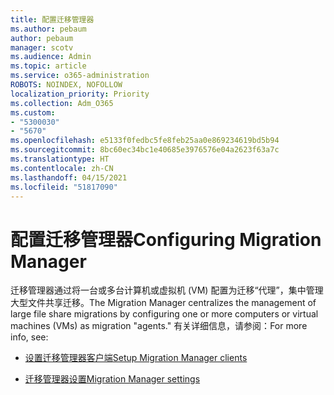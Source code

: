 ```yaml
---
title: 配置迁移管理器
ms.author: pebaum
author: pebaum
manager: scotv
ms.audience: Admin
ms.topic: article
ms.service: o365-administration
ROBOTS: NOINDEX, NOFOLLOW
localization_priority: Priority
ms.collection: Adm_O365
ms.custom:
- "5300030"
- "5670"
ms.openlocfilehash: e5133f0fedbc5fe8feb25aa0e869234619bd5b94
ms.sourcegitcommit: 8bc60ec34bc1e40685e3976576e04a2623f63a7c
ms.translationtype: HT
ms.contentlocale: zh-CN
ms.lasthandoff: 04/15/2021
ms.locfileid: "51817090"
---
```

# <a name="configuring-migration-manager"></a><span data-ttu-id="58cc2-102">配置迁移管理器</span><span class="sxs-lookup"><span data-stu-id="58cc2-102">Configuring Migration Manager</span></span>

<span data-ttu-id="58cc2-103">迁移管理器通过将一台或多台计算机或虚拟机 (VM) 配置为迁移“代理”，集中管理大型文件共享迁移。</span><span class="sxs-lookup"><span data-stu-id="58cc2-103">The Migration Manager centralizes the management of large file share migrations by configuring one or more computers or virtual machines (VMs) as migration "agents."</span></span> <span data-ttu-id="58cc2-104">有关详细信息，请参阅：</span><span class="sxs-lookup"><span data-stu-id="58cc2-104">For more info, see:</span></span>

- [<span data-ttu-id="58cc2-105">设置迁移管理器客户端</span><span class="sxs-lookup"><span data-stu-id="58cc2-105">Setup Migration Manager clients</span></span>](https://docs.microsoft.com/sharepointmigration/mm-setup-clients)

- [<span data-ttu-id="58cc2-106">迁移管理器设置</span><span class="sxs-lookup"><span data-stu-id="58cc2-106">Migration Manager settings</span></span>](https://docs.microsoft.com/sharepointmigration/mm-settings)
